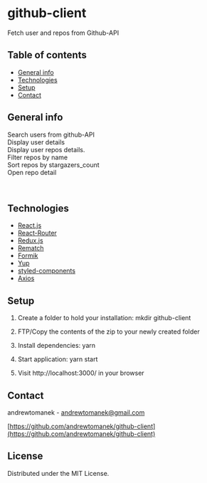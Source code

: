 # github-client

Fetch user and repos from Github-API

## Table of contents

- [General info](#general-info)
- [Technologies](#technologies)
- [Setup](#setup)
- [Contact](#contact)

## General info

Search users from github-API<br /> Display user details<br /> Display user repos details.<br /> Filter repos by name<br /> Sort repos by stargazers_count <br /> Open repo detail

<br />

## Technologies

- [React.js](https://reactjs.org)
- [React-Router](https://reacttraining.com/react-router/)
- [Redux.js](https://redux.js.org)
- [Rematch](https://github.com/rematch/rematch)
- [Formik](https://github.com/jaredpalmer/formik)
- [Yup](https://github.com/jquense/yup)
- [styled-components](https://styled-components.com/)
- [Axios](https://github.com/axios/axios)

## Setup

1. Create a folder to hold your installation: mkdir github-client

2. FTP/Copy the contents of the zip to your newly created folder

3. Install dependencies: yarn

4. Start application: yarn start

5. Visit http://localhost:3000/ in your browser
   <br />

## Contact

andrewtomanek - andrewtomanek@gmail.com

[https://github.com/andrewtomanek/github-client](https://github.com/andrewtomanek/github-client)

## License

Distributed under the MIT License.
